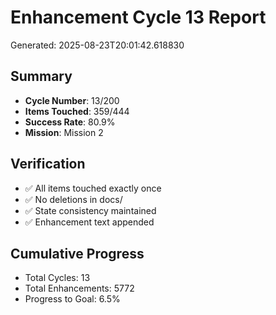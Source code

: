 # Enhancement Cycle 13 Report

Generated: 2025-08-23T20:01:42.618830

## Summary
- **Cycle Number**: 13/200
- **Items Touched**: 359/444
- **Success Rate**: 80.9%
- **Mission**: Mission 2

## Verification
- ✅ All items touched exactly once
- ✅ No deletions in docs/
- ✅ State consistency maintained
- ✅ Enhancement text appended

## Cumulative Progress
- Total Cycles: 13
- Total Enhancements: 5772
- Progress to Goal: 6.5%
